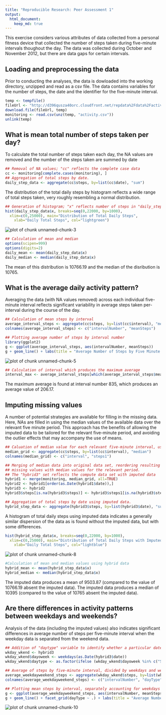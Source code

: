 ```yaml
---
title: "Reproducible Research: Peer Assessment 1"
output: 
  html_document:
    keep_md: true
---
```

This exercise considers various attributes of data collected from a personal fitness device that collected the number of steps taken during five-minute intervals thoughout the day.  The data was collected during October and November 2012, but there are data gaps for certain intervals.  

## Loading and preprocessing the data

Prior to conducting the analyses, the data is dowloaded into the working directory, unzipped and read as a csv file.  The data contains variables for the number of steps, the date and the identifier for the five-minute interval.


```r
temp <- tempfile()
fileUrl <- "http://d396qusza40orc.cloudfront.net/repdata%2Fdata%2Factivity.zip"
download.file(fileUrl, temp)
monitoring <- read.csv(unz(temp, "activity.csv"))
unlink(temp)
```


## What is mean total number of steps taken per day?

To calculate the total number of steps taken each day, the NA values are removed and the number of the steps taken are summed by date 


```r
## Removal of NA values; "cc" reflects the complete case data 
cc <- monitoring[complete.cases(monitoring), ]
## Aggregation of total steps by date.
daily_step_data <- aggregate(cc$steps, by=list(cc$date), "sum")
```

The distribution of the total daily steps by histogram reflects a wide range of total steps taken, very roughly resembling a normal distribution.


```r
## Generation of histogram; "x" reflects number of steps in "daily_step_data"
hist(daily_step_data$x, breaks=seq(0,22000, by=1000), 
  xlim=c(0,25000), main="Distribution of Total Daily Steps", 
	xlab="Daily Total Steps", col="lightgreen")
```

![plot of chunk unnamed-chunk-3](figure/unnamed-chunk-3-1.png) 



```r
## Calculation of mean and median 
options(scipen=999)
options(digits=2)
daily_mean <- mean(daily_step_data$x)
daily_median <- median(daily_step_data$x)
```

The mean of this distribution is 10766.19 and the median of the disribution is 10765.


## What is the average daily activity pattern?

Averaging the data (with NA values removed) across each individual five-minute interval reflects significant variability in average steps taken per-interval during the course of the day. 


```r
## Calculation of mean steps by interval
average_interval_steps <- aggregate(cc$steps, by=list(cc$interval), "mean")
colnames(average_interval_steps) <- c("intervalNumber", "meanSteps")

## Plotting average number of steps by interval number
library(ggplot2)
g <- ggplot(average_interval_steps, aes(intervalNumber, meanSteps))
g + geom_line() + labs(title = "Average Number of Steps by Five Minute Interval", y = "Mean number of steps", x = "Interval number") + scale_x_continuous(breaks = seq(from = 0, to = 2355, by = 200))
```

![plot of chunk unnamed-chunk-5](figure/unnamed-chunk-5-1.png) 



```r
## Calculation of interval which produces the maximum average
interval_max <- average_interval_steps[which(average_interval_steps$meanSteps == max(average_interval_steps$meanSteps)), ]
```

The maximum average is found at interval number 835, which produces an average value of 206.17.

## Imputing missing values

A number of potential strategies are available for filling in the missing data.  Here, NAs are filled in using the median values of the available data over the relevant five minute period.  This approach has the benefits of allowing the imputed data to be tailored for the relevant five-minute period, and avoiding the outlier effects that may accompany the use of means.  


```r
## Caluation of median value for each relevant five-minute interval, using available data
median_grid <- aggregate(cc$steps, by=list(cc$interval), "median")
colnames(median_grid) <- c("interval", "steps1")

## Merging of median data into original data set, reordering resulting values by data, and replacing
## missing values with median values for the relevant period. 
## The "hybrid3" set reflects the compute data set with imputed data
hybrid1 <- merge(monitoring, median_grid, all=TRUE)
hybrid2 <- hybrid1[order(as.Date(hybrid1$date)),]
hybrid3 <- hybrid2
hybrid3$steps[is.na(hybrid3$steps)] <- hybrid3$steps1[is.na(hybrid3$steps)]

## Aggregation of total steps by date using imputed data.
hybrid_step_data <- aggregate(hybrid3$steps, by=list(hybrid3$date), "sum")
```

A histogram of total daily steps using imputed data indicates a generally similar dispersion of the data as is found without the imputed data, but with some differences. 


```r
hist(hybrid_step_data$x, breaks=seq(0,22000, by=1000), 
  xlim=c(0,25000), main="Distribution of Total Daily Steps with Imputed Data", 
	xlab="Daily Total Steps", col="lightblue")
```

![plot of chunk unnamed-chunk-8](figure/unnamed-chunk-8-1.png) 



```r
#Calculation of mean and median values using hybrid data
hybrid_mean <- mean(hybrid_step_data$x)
hybrid_median <- median(hybrid_step_data$x)
```

The imputed data produces a mean of 9503.87 (compared to the value of 10766.19 absent the imputed data).  The imputed data produces a median of 10395 (compared to the value of 10765 absent the imputed data).  

## Are there differences in activity patterns between weekdays and weekends?

Analysis of the data (including the imputed values) also indicates significant differences in average number of steps per five-minute interval when the weekday data is separated from the weekend data.


```r
## Addition of "daytype" variable to identify whether a particular date falls on a weekday or weekend.
wkday_wkend <- hybrid3
wkday_wkend$dayoweek <- weekdays(as.Date(hybrid3$date))
wkday_wkend$daytype <- as.factor(ifelse (wkday_wkend$dayoweek %in% c("Saturday", "Sunday"), "weekend", "weekday"))

## Average of steps by five-minute interval, divided by weekdays and weekends
average_weekdayweekend_steps <- aggregate(wkday_wkend$steps, by=list(wkday_wkend$interval, wkday_wkend$daytype), "mean")
colnames(average_weekdayweekend_steps) <- c("intervalNumber", "dayType", "meanSteps")

## Plotting mean steps by interval, separately accounting for weekdays and weekends.
g <- ggplot(average_weekdayweekend_steps, aes(intervalNumber, meanSteps))
g + geom_line() + facet_grid(dayType ~ .) + labs(title = "Average Number of Steps by Five Minute Interval With Imputed Data", y = "Mean number of steps", x = "Interval number") + scale_x_continuous(breaks = seq(from = 0, to = 2355, by = 200))
```

![plot of chunk unnamed-chunk-10](figure/unnamed-chunk-10-1.png) 


